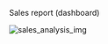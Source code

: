 Sales report (dashboard)

![sales_analysis_img](https://github.com/user-attachments/assets/deb6a58a-02e2-4cae-9ada-2437e6980f43)



